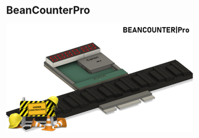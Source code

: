 # BeanCounterPro

![](https://github.com/NPoole/BeanCounterPro/blob/main/BCSOptical%20v11.png?raw=true)

